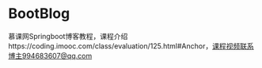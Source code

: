 # BootBlog
慕课网Springboot博客教程，课程介绍https://coding.imooc.com/class/evaluation/125.html#Anchor，课程视频联系博主994683607@qq.com
